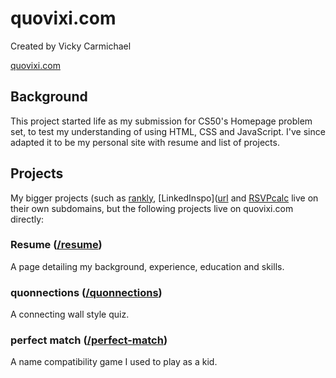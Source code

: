 # quovixi.com

Created by Vicky Carmichael

[quovixi.com](https://quovixi.com/)

## Background

This project started life as my submission for CS50's Homepage problem set, to test my understanding of using HTML, CSS and JavaScript. I've since adapted it to be my personal site with resume and list of projects.

## Projects

My bigger projects (such as [rankly](https://rankly.quovixi.com), [LinkedInspo]([url](https://linkedinspo.quovixi.com) and [RSVPcalc]([url](https://rsvpcalc.quovixi.com)) live on their own subdomains, but the following projects live on quovixi.com directly:

### Resume ([/resume](https://quovixi.com/resume))

A page detailing my background, experience, education and skills. 

### quonnections ([/quonnections](https://quovixi.com/quonnections))

A connecting wall style quiz.

### perfect match ([/perfect-match](https://quovixi.com/perfect-match))

A name compatibility game I used to play as a kid.
